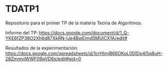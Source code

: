 # TDATP1
Repositorio para el primer TP de la materia Teoria de Algoritmos.

Informe del TP: https://docs.google.com/document/d/1_Q-YKE6fZP38O2Xh6d87XkRN-lJe4BwEimd5MUlCX1A/edit#

Resultados de la experimentación: https://docs.google.com/spreadsheets/d/1crHImjB66OKoL0DlDp4l5q8uH-28ZmmyiWWF09pVD6s/edit#gid=0